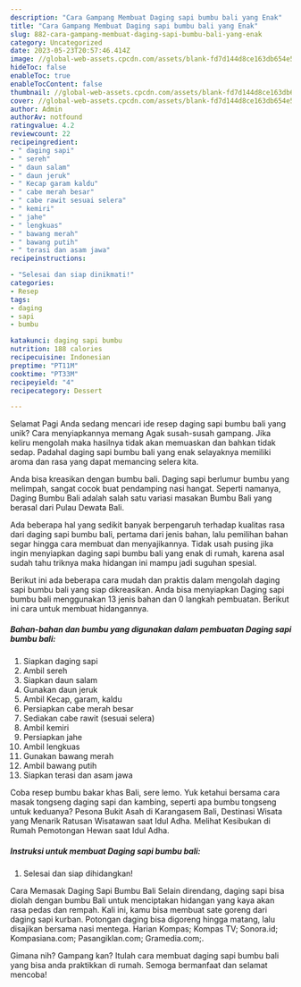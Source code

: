 ```yaml
---
description: "Cara Gampang Membuat Daging sapi bumbu bali yang Enak"
title: "Cara Gampang Membuat Daging sapi bumbu bali yang Enak"
slug: 882-cara-gampang-membuat-daging-sapi-bumbu-bali-yang-enak
category: Uncategorized
date: 2023-05-23T20:57:46.414Z
image: //global-web-assets.cpcdn.com/assets/blank-fd7d144d8ce163db654e5a02c40b08a2775adb7897d16e4062681dc7e1b2800f.png
hideToc: false
enableToc: true
enableTocContent: false
thumbnail: //global-web-assets.cpcdn.com/assets/blank-fd7d144d8ce163db654e5a02c40b08a2775adb7897d16e4062681dc7e1b2800f.png
cover: //global-web-assets.cpcdn.com/assets/blank-fd7d144d8ce163db654e5a02c40b08a2775adb7897d16e4062681dc7e1b2800f.png
author: Admin
authorAv: notfound
ratingvalue: 4.2
reviewcount: 22
recipeingredient:
- " daging sapi"
- " sereh"
- " daun salam"
- " daun jeruk"
- " Kecap garam kaldu"
- " cabe merah besar"
- " cabe rawit sesuai selera"
- " kemiri"
- " jahe"
- " lengkuas"
- " bawang merah"
- " bawang putih"
- " terasi dan asam jawa"
recipeinstructions:

- "Selesai dan siap dinikmati!"
categories:
- Resep
tags:
- daging
- sapi
- bumbu

katakunci: daging sapi bumbu 
nutrition: 188 calories
recipecuisine: Indonesian
preptime: "PT11M"
cooktime: "PT33M"
recipeyield: "4"
recipecategory: Dessert

---
```



Selamat Pagi Anda sedang mencari ide resep daging sapi bumbu bali yang unik? Cara menyiapkannya memang Agak susah-susah gampang. Jika keliru mengolah maka hasilnya tidak akan memuaskan dan bahkan tidak sedap. Padahal daging sapi bumbu bali yang enak selayaknya memiliki aroma dan rasa yang dapat memancing selera kita.


Anda bisa kreasikan dengan bumbu bali. Daging sapi berlumur bumbu yang melimpah, sangat cocok buat pendamping nasi hangat. Seperti namanya, Daging Bumbu Bali adalah salah satu variasi masakan Bumbu Bali yang berasal dari Pulau Dewata Bali.

Ada beberapa hal yang sedikit banyak berpengaruh terhadap kualitas rasa dari daging sapi bumbu bali, pertama dari jenis bahan, lalu pemilihan bahan segar hingga cara membuat dan menyajikannya. Tidak usah pusing jika ingin menyiapkan daging sapi bumbu bali yang enak di rumah, karena asal sudah tahu triknya maka hidangan ini mampu jadi suguhan spesial.


Berikut ini ada beberapa cara mudah dan praktis dalam mengolah daging sapi bumbu bali yang siap dikreasikan. Anda bisa menyiapkan Daging sapi bumbu bali menggunakan 13 jenis bahan dan 0 langkah pembuatan. Berikut ini cara untuk membuat hidangannya.

<!--inarticleads1-->

##### Bahan-bahan dan bumbu yang digunakan dalam pembuatan Daging sapi bumbu bali:

1. Siapkan  daging sapi
1. Ambil  sereh
1. Siapkan  daun salam
1. Gunakan  daun jeruk
1. Ambil  Kecap, garam, kaldu
1. Persiapkan  cabe merah besar
1. Sediakan  cabe rawit (sesuai selera)
1. Ambil  kemiri
1. Persiapkan  jahe
1. Ambil  lengkuas
1. Gunakan  bawang merah
1. Ambil  bawang putih
1. Siapkan  terasi dan asam jawa


Coba resep bumbu bakar khas Bali, sere lemo. Yuk ketahui bersama cara masak tongseng daging sapi dan kambing, seperti apa bumbu tongseng untuk keduanya? Pesona Bukit Asah di Karangasem Bali, Destinasi Wisata yang Menarik Ratusan Wisatawan saat Idul Adha. Melihat Kesibukan di Rumah Pemotongan Hewan saat Idul Adha. 

<!--inarticleads2-->

##### Instruksi untuk membuat Daging sapi bumbu bali:


1. Selesai dan siap dihidangkan!

Cara Memasak Daging Sapi Bumbu Bali Selain direndang, daging sapi bisa diolah dengan bumbu Bali untuk menciptakan hidangan yang kaya akan rasa pedas dan rempah. Kali ini, kamu bisa membuat sate goreng dari daging sapi kurban. Potongan daging bisa digoreng hingga matang, lalu disajikan bersama nasi mentega. Harian Kompas; Kompas TV; Sonora.id; Kompasiana.com; Pasangiklan.com; Gramedia.com;. 

Gimana nih? Gampang kan? Itulah cara membuat daging sapi bumbu bali yang bisa anda praktikkan di rumah. Semoga bermanfaat dan selamat mencoba!
